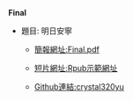 <p>
  <b>Final</b>
  </p>
  
  <p>
  <ul type="disc">
    <li>題目: 明日安寧</li>
    <ul type="circle">
      <li><a href="https://crystal320yu.github.io/NTU_COOL/Final/明日安寧-上傳.pdf">簡報網址:Final.pdf</a></li> 
    </ul>
    <ul type="circle">
      <li><a href="http://rpubs.com/qk0926?fbclid=IwAR2gWZFrQ0gjE1wOFxKt64n83-yhCX_F6xsVusQOqi538BqGz5dZWWY2i10">短片網址:Rpub示範網址</a></li> 
    </ul>
    <ul type="circle">
      <li><a href="https://crystal320yu.github.io/NTU_COOL/Final">Github連結:crystal320yu</a></li> 
    </ul>
  </ul>
  </p>
                  
